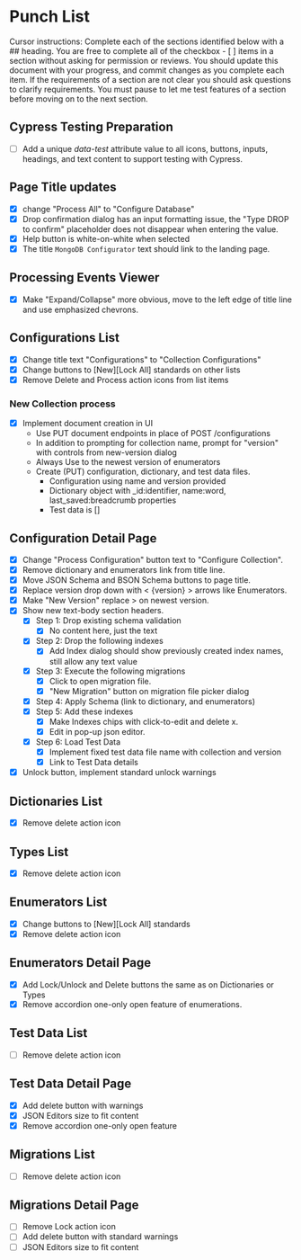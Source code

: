 # Punch List
Cursor instructions: Complete each of the sections identified below with a ## heading. You are free to complete all of the checkbox - [ ] items in a section without asking for permission or reviews. You should update this document with your progress, and commit changes as you complete each item. If the requirements of a section are not clear you should ask questions to clarify requirements. You must pause to let me test features of a section before moving on to the next section.

## Cypress Testing Preparation
- [ ] Add a unique *data-test* attribute value to all icons, buttons, inputs, headings, and text content to support testing with Cypress.


## Page Title updates
- [x] change "Process All" to "Configure Database"
- [x] Drop confirmation dialog has an input formatting issue, the "Type DROP to confirm" placeholder does not disappear when entering the value.
- [x] Help button is white-on-white when selected 
- [x] The title `MongoDB Configurator` text should link to the landing page.

## Processing Events Viewer
- [x] Make "Expand/Collapse" more obvious, move to the left edge of title line and use emphasized chevrons.

## Configurations List
- [x] Change title text "Configurations" to "Collection Configurations"
- [x] Change buttons to [New][Lock All] standards on other lists
- [x] Remove Delete and Process action icons from list items

### New Collection process
- [x] Implement document creation in UI
    - Use PUT document endpoints in place of POST /configurations
    - In addition to prompting for collection name, prompt for "version" with controls from new-version dialog
    - Always Use to the newest version of enumerators
    - Create (PUT) configuration, dictionary, and test data files.
        - Configuration using name and version provided
        - Dictionary object with _id:identifier, name:word, last_saved:breadcrumb properties
        - Test data is []

## Configuration Detail Page
- [x] Change "Process Configuration" button text to "Configure Collection".
- [x] Remove dictionary and enumerators link from title line.
- [x] Move JSON Schema and BSON Schema buttons to page title.
- [x] Replace version drop down with < {version} > arrows like Enumerators.
- [x] Make "New Version" replace > on newest version.
- [x] Show new text-body section headers.
    - [x] Step 1: Drop existing schema validation
        - [x] No content here, just the text
    - [x] Step 2: Drop the following indexes
        - [x] Add Index dialog should show previously created index names, still allow any text value
    - [x] Step 3: Execute the following migrations 
        - [x] Click to open migration file. 
        - [x] "New Migration" button on migration file picker dialog
    - [x] Step 4: Apply Schema (link to dictionary, and enumerators)
    - [x] Step 5: Add these indexes
        - [x] Make Indexes chips with click-to-edit and delete x. 
        - [x] Edit in pop-up json editor.
    - [x] Step 6: Load Test Data
        - [x] Implement fixed test data file name with collection and version 
        - [x] Link to Test Data details
- [x] Unlock button, implement standard unlock warnings

## Dictionaries List
- [x] Remove delete action icon

## Types List
- [x] Remove delete action icon

## Enumerators List
- [x] Change buttons to [New][Lock All] standards
- [x] Remove delete action icon

## Enumerators Detail Page
- [x] Add Lock/Unlock and Delete buttons the same as on Dictionaries or Types
- [x] Remove accordion one-only open feature of enumerations.

## Test Data List
- [ ] Remove delete action icon

## Test Data Detail Page
- [x] Add delete button with warnings
- [x] JSON Editors size to fit content
- [x] Remove accordion one-only open feature

## Migrations List
- [ ] Remove delete action icon

## Migrations Detail Page
- [ ] Remove Lock action icon
- [ ] Add delete button with standard warnings
- [ ] JSON Editors size to fit content
